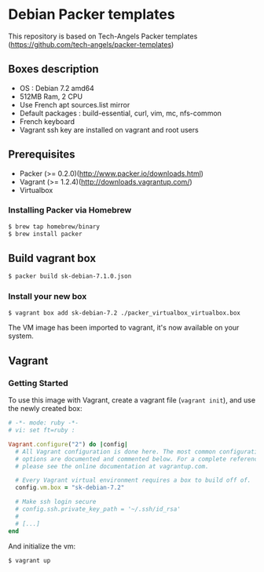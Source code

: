 # Debian Packer templates

This repository is based on Tech-Angels Packer templates (https://github.com/tech-angels/packer-templates)

## Boxes description

* OS : Debian 7.2 amd64
* 512MB Ram, 2 CPU
* Use French apt sources.list mirror
* Default packages : build-essential, curl, vim, mc, nfs-common
* French keyboard
* Vagrant ssh key are installed on vagrant and root users


## Prerequisites

* Packer (>= 0.2.0)(http://www.packer.io/downloads.html)
* Vagrant (>= 1.2.4)(http://downloads.vagrantup.com/)
* Virtualbox

### Installing Packer via Homebrew

```bash
$ brew tap homebrew/binary
$ brew install packer
```

## Build vagrant box

```bash
$ packer build sk-debian-7.1.0.json
```


### Install your new box

```bash
$ vagrant box add sk-debian-7.2 ./packer_virtualbox_virtualbox.box
```

The VM image has been imported to vagrant, it's now available on your system.


## Vagrant

### Getting Started

To use this image with Vagrant, create a vagrant file (```vagrant init```), and use the newly created box:

```ruby
# -*- mode: ruby -*-
# vi: set ft=ruby :

Vagrant.configure("2") do |config|
  # All Vagrant configuration is done here. The most common configuration
  # options are documented and commented below. For a complete reference,
  # please see the online documentation at vagrantup.com.

  # Every Vagrant virtual environment requires a box to build off of.
  config.vm.box = "sk-debian-7.2"

  # Make ssh login secure
  # config.ssh.private_key_path = '~/.ssh/id_rsa'
  #
  # [...]
end
```

And initialize the vm:

```bash
$ vagrant up
```
